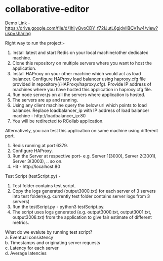 # collaborative-editor

Demo Link - https://drive.google.com/file/d/1hijyQvoCDY_f72IJutL6gjdvIlBQV1w4/view?usp=sharing

Right way to run the project:-

1. Install latest and start Redis on your local machine/other dedicated machine.
2. Clone this repository on multiple servers where you want to host the application.
3. Install HAProxy on your other machine which would act as load balancer. Configure HAProxy load balancer using haproxy.cfg file provided in                                repository(/HAProxy/haproxy.cfg). Provide IP address of machines where you have hosted this application in haproxy.cfg file.
4. Run node server.js on all the servers where application is hosted.
5. The servers are up and running.
6. Using any client machine query the below url which points to load balancer.
   Replace loadbalancer_ip with IP address of load balancer machine - http://loadbalancer_ip:80
7. You will be redirected to RCollab application.

Alternatively, you can test this application on same machine using different port.
1. Redis running at port 6379.
2. Configure HAProxy.
3. Run the Server at respective port-
   e.g. Server 1(3000), Server 2(3001), Server 3(3003), .. so on.
 4. Hit -  http://localhost:80


Test Script (testScript.py) -</br>
1. Test folder contains test script.
2. Copy the logs generated (output3000.txt) for each server of 3 servers into test folder(e.g. currently test folder contains server logs from 3 servers)
3. Run the testScript.py - python3 testScript.py.
4. The script uses logs generated (e.g. output3000.txt, output3001.txt, output3008.txt) from the application to give fair estimate of different metrics.

What do we evalute by running test script?</br>
a. Eventual consistency</br>
b. Timestamps and originating server requests</br>
c. Latency for each server</br>
d. Average latencies</br>
